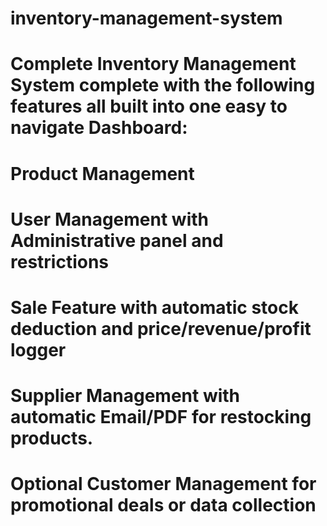 # inventory-management-system
# Complete Inventory Management System complete with the following features all built into one easy to navigate Dashboard:
# Product Management
# User Management with Administrative panel and restrictions
# Sale Feature with automatic stock deduction and price/revenue/profit logger
# Supplier Management with automatic Email/PDF for restocking products.
# Optional Customer Management for promotional deals or data collection

